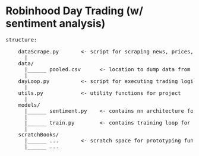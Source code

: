 # Robinhood Day Trading (w/ sentiment analysis)

<pre>
structure:

    dataScrape.py       <- script for scraping news, prices, etc. during trading hours
      |
    data/
      |______ pooled.csv      <- location to dump data from dataScrape
      |
    dayLoop.py          <- script for executing trading logic during day
      |
    utils.py            <- utility functions for project
      |
    models/
      |______ sentiment.py    <- contains nn architecture for sentiment analysis
      |
      |______ train.py        <- contains training loop for sentiment analysis model
      |
    scratchBooks/       
      |______ ...       <- scratch space for prototyping functions in jupyter
      |______ ...
      
 </pre>

  
